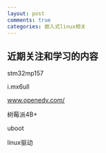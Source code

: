 ```yaml
---
layout: post
comments: true
categories: 嵌入式linux相关
---
```


## 近期关注和学习的内容

stm32mp157

i.mx6ull

www.openedv.com/

树莓派4B+

uboot

linux驱动